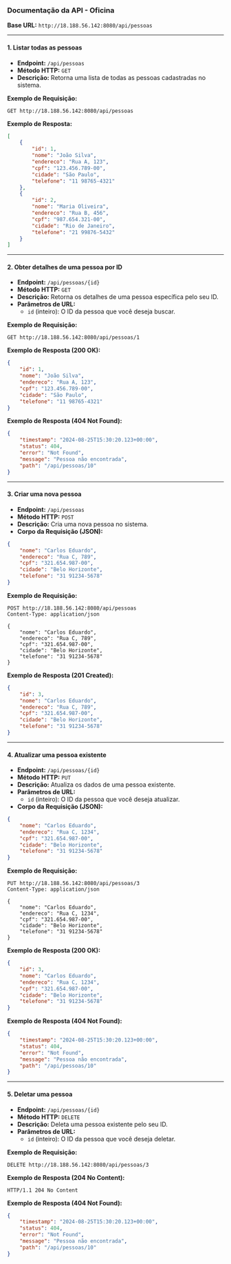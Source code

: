 
### Documentação da API - Oficina

**Base URL:** `http://18.188.56.142:8080/api/pessoas`

---

#### 1. Listar todas as pessoas

- **Endpoint:** `/api/pessoas`
- **Método HTTP:** `GET`
- **Descrição:** Retorna uma lista de todas as pessoas cadastradas no sistema.

**Exemplo de Requisição:**

```http
GET http://18.188.56.142:8080/api/pessoas
```

**Exemplo de Resposta:**

```json
[
    {
        "id": 1,
        "nome": "João Silva",
        "endereco": "Rua A, 123",
        "cpf": "123.456.789-00",
        "cidade": "São Paulo",
        "telefone": "11 98765-4321"
    },
    {
        "id": 2,
        "nome": "Maria Oliveira",
        "endereco": "Rua B, 456",
        "cpf": "987.654.321-00",
        "cidade": "Rio de Janeiro",
        "telefone": "21 99876-5432"
    }
]
```

---

#### 2. Obter detalhes de uma pessoa por ID

- **Endpoint:** `/api/pessoas/{id}`
- **Método HTTP:** `GET`
- **Descrição:** Retorna os detalhes de uma pessoa específica pelo seu ID.
- **Parâmetros de URL:**
  - `id` (inteiro): O ID da pessoa que você deseja buscar.

**Exemplo de Requisição:**

```http
GET http://18.188.56.142:8080/api/pessoas/1
```

**Exemplo de Resposta (200 OK):**

```json
{
    "id": 1,
    "nome": "João Silva",
    "endereco": "Rua A, 123",
    "cpf": "123.456.789-00",
    "cidade": "São Paulo",
    "telefone": "11 98765-4321"
}
```

**Exemplo de Resposta (404 Not Found):**

```json
{
    "timestamp": "2024-08-25T15:30:20.123+00:00",
    "status": 404,
    "error": "Not Found",
    "message": "Pessoa não encontrada",
    "path": "/api/pessoas/10"
}
```

---

#### 3. Criar uma nova pessoa

- **Endpoint:** `/api/pessoas`
- **Método HTTP:** `POST`
- **Descrição:** Cria uma nova pessoa no sistema.
- **Corpo da Requisição (JSON):**

```json
{
    "nome": "Carlos Eduardo",
    "endereco": "Rua C, 789",
    "cpf": "321.654.987-00",
    "cidade": "Belo Horizonte",
    "telefone": "31 91234-5678"
}
```

**Exemplo de Requisição:**

```http
POST http://18.188.56.142:8080/api/pessoas
Content-Type: application/json

{
    "nome": "Carlos Eduardo",
    "endereco": "Rua C, 789",
    "cpf": "321.654.987-00",
    "cidade": "Belo Horizonte",
    "telefone": "31 91234-5678"
}
```

**Exemplo de Resposta (201 Created):**

```json
{
    "id": 3,
    "nome": "Carlos Eduardo",
    "endereco": "Rua C, 789",
    "cpf": "321.654.987-00",
    "cidade": "Belo Horizonte",
    "telefone": "31 91234-5678"
}
```

---

#### 4. Atualizar uma pessoa existente

- **Endpoint:** `/api/pessoas/{id}`
- **Método HTTP:** `PUT`
- **Descrição:** Atualiza os dados de uma pessoa existente.
- **Parâmetros de URL:**
  - `id` (inteiro): O ID da pessoa que você deseja atualizar.
- **Corpo da Requisição (JSON):**

```json
{
    "nome": "Carlos Eduardo",
    "endereco": "Rua C, 1234",
    "cpf": "321.654.987-00",
    "cidade": "Belo Horizonte",
    "telefone": "31 91234-5678"
}
```

**Exemplo de Requisição:**

```http
PUT http://18.188.56.142:8080/api/pessoas/3
Content-Type: application/json

{
    "nome": "Carlos Eduardo",
    "endereco": "Rua C, 1234",
    "cpf": "321.654.987-00",
    "cidade": "Belo Horizonte",
    "telefone": "31 91234-5678"
}
```

**Exemplo de Resposta (200 OK):**

```json
{
    "id": 3,
    "nome": "Carlos Eduardo",
    "endereco": "Rua C, 1234",
    "cpf": "321.654.987-00",
    "cidade": "Belo Horizonte",
    "telefone": "31 91234-5678"
}
```

**Exemplo de Resposta (404 Not Found):**

```json
{
    "timestamp": "2024-08-25T15:30:20.123+00:00",
    "status": 404,
    "error": "Not Found",
    "message": "Pessoa não encontrada",
    "path": "/api/pessoas/10"
}
```

---

#### 5. Deletar uma pessoa

- **Endpoint:** `/api/pessoas/{id}`
- **Método HTTP:** `DELETE`
- **Descrição:** Deleta uma pessoa existente pelo seu ID.
- **Parâmetros de URL:**
  - `id` (inteiro): O ID da pessoa que você deseja deletar.

**Exemplo de Requisição:**

```http
DELETE http://18.188.56.142:8080/api/pessoas/3
```

**Exemplo de Resposta (204 No Content):**

```http
HTTP/1.1 204 No Content
```

**Exemplo de Resposta (404 Not Found):**

```json
{
    "timestamp": "2024-08-25T15:30:20.123+00:00",
    "status": 404,
    "error": "Not Found",
    "message": "Pessoa não encontrada",
    "path": "/api/pessoas/10"
}
```

